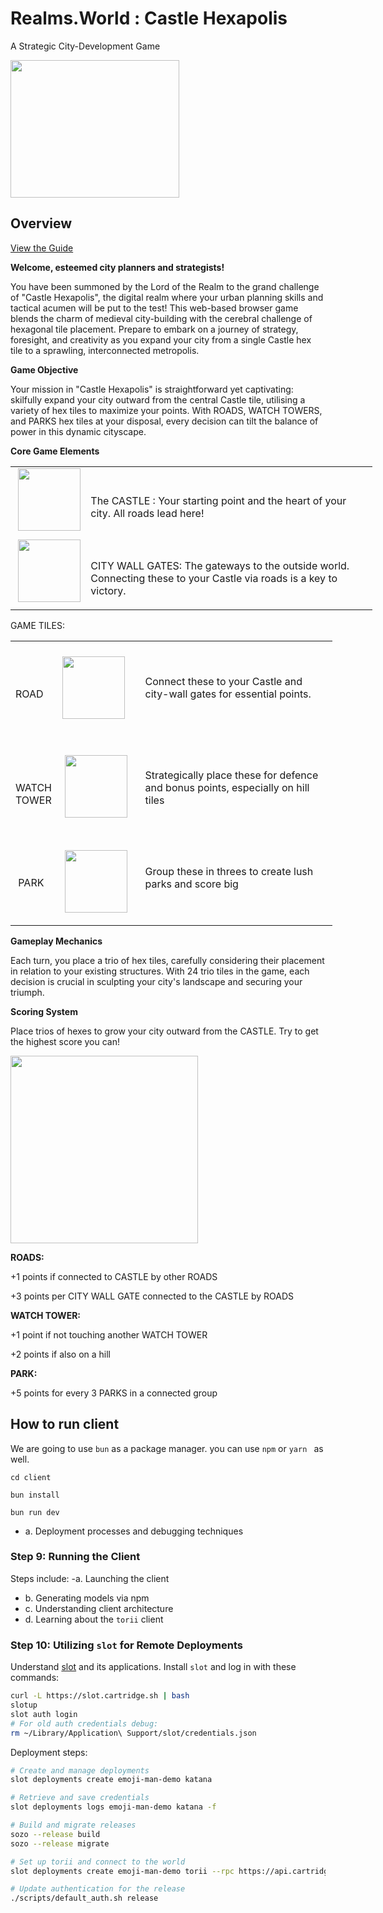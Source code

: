 
# Realms.World : Castle Hexapolis
A Strategic City-Development Game

<img src="https://github.com/satyambnsal/castle-hexapolis/assets/106560290/f6d2e0c0-424a-4e00-a39b-e9790bca71cf" width = "270" height = "220">

## Overview
[View the Guide](/client/public/castle_hexapolis.pdf)


**Welcome, esteemed city planners and strategists!**

You have been summoned by the Lord of the Realm to the grand challenge of "Castle Hexapolis", the digital realm where your urban planning skills and tactical acumen will be put to the test! This web-based browser game blends the charm of medieval city-building with the cerebral challenge of hexagonal tile placement. Prepare to embark on a journey of strategy, foresight, and creativity as you expand your city from a single Castle hex tile to a sprawling, interconnected metropolis.

**Game Objective**

Your mission in "Castle Hexapolis" is straightforward yet captivating: skilfully expand your city outward from the central Castle tile, utilising a variety of hex tiles to maximize your points. With ROADS, WATCH TOWERS, and PARKS hex tiles at your disposal, every decision can tilt the balance of power in this dynamic cityscape.

**Core Game Elements**


<table style="width: 579px;" >
<tbody>
<tr style="height: 65px;">
<td style="width: 88.3393px; height: 65px;">&nbsp;<img src="https://github.com/satyambnsal/castle-hexapolis/assets/106560290/ed2fd1d5-f4d6-466f-9f33-9bfcdd2a976c" width="100" height="100"></td>
<td style="width: 489.661px; height: 65px;">&nbsp;
<p>The CASTLE : Your starting point and the heart of your city. All roads lead here!</p>
</td>
</tr>
<tr style="height: 87.8571px;">
<td style="width: 88.3393px; height: 87.8571px;">&nbsp;<img src="https://github.com/satyambnsal/castle-hexapolis/assets/106560290/66e700cf-43e6-4372-8696-d0de8e929a08" width="100" height="100"></td>
<td style="width: 489.661px; height: 87.8571px;">&nbsp;
<p>CITY WALL GATES: The gateways to the outside world. Connecting these to your Castle via roads is a key to victory.</p>
</td>
</tr>
</tbody>
</table>
<!-- DivTable.com -->



GAME TILES:

<table style="width: 515px;">
<tbody>
<tr style="height: 51.8571px;">
<td style="width: 59px; height: 51.8571px;">&nbsp;
<p>ROAD</p>
</td>
<td style="width: 120.8036px; height: 51.8571px;"><img src="https://github.com/satyambnsal/castle-hexapolis/assets/106560290/53cc9a1e-4cc7-4a5c-b4eb-c245a50388ac" width="100" height="100"></td>
<td style="width: 354.196px; height: 51.8571px;">
<p>&nbsp;</p>
<p>Connect these to your Castle and city-wall gates for essential points.</p>
<p>&nbsp;</p>
</td>
</tr>
<tr style="height: 31px;">
<td style="width: 59px; height: 31px;">&nbsp;
<p>WATCH TOWER</p>
</td>
<td style="width: 120.8036px; height: 31px;">&nbsp;<img src="https://github.com/satyambnsal/castle-hexapolis/assets/106560290/3c67d8ad-77ce-493d-bf95-b553f4a4d38c" width="100" height="100"></td>
<td style="width: 354.196px; height: 31px;">
<p>&nbsp;</p>
<p>Strategically place these for defence and bonus points, especially on hill tiles</p>
<p>&nbsp;</p>
</td>
</tr>
<tr style="height: 31px;">
<td style="width: 59px; height: 31px;">&nbsp;PARK</td>
<td style="width: 120.8036px; height: 31px;">&nbsp;<img src="https://github.com/satyambnsal/castle-hexapolis/assets/106560290/401af068-ee5e-4fef-9ec2-24781f25330d" width="100" height="100"></td>
<td style="width: 354.196px; height: 31px;">&nbsp;
<p>Group these in threes to create lush parks and score big</p>
<p>&nbsp;</p>
</td>
</tr>
</tbody>
</table>
<!-- DivTable.com -->


**Gameplay Mechanics**

Each turn, you place a trio of hex tiles, carefully considering their placement in relation to your existing structures. With 24 trio tiles in the game, each decision is crucial in sculpting your city's landscape and securing your triumph.

**Scoring System**

Place trios of hexes to grow your city outward from the CASTLE.
Try to get the highest score you can!

<img src="https://github.com/satyambnsal/castle-hexapolis/assets/106560290/5a3e0b12-c8d3-4b1f-a440-72c393a3899e" width="300" height="300">

**ROADS:**

+1 points if connected to CASTLE by other ROADS

+3 points per CITY WALL GATE connected to the CASTLE by ROADS

**WATCH TOWER:**

+1 point if not touching another WATCH TOWER

+2 points if also on a hill

**PARK:**

+5 points for every 3 PARKS in a connected group




## How to run client
We are going to use `bun` as a package manager. you can use `npm` or `yarn ` as well.

```
cd client
```

```
bun install
```

```
bun run dev
```




- a. Deployment processes and debugging techniques

### Step 9: Running the Client

Steps include:
-a. Launching the client

- b. Generating models via npm
- c. Understanding client architecture
- d. Learning about the `torii` client

### Step 10: Utilizing `slot` for Remote Deployments

Understand [slot](https://github.com/cartridge-gg/slot) and its applications. Install `slot` and log in with these commands:

```bash
curl -L https://slot.cartridge.sh | bash
slotup
slot auth login
# For old auth credentials debug:
rm ~/Library/Application\ Support/slot/credentials.json
```

Deployment steps:

```bash
# Create and manage deployments
slot deployments create emoji-man-demo katana

# Retrieve and save credentials
slot deployments logs emoji-man-demo katana -f

# Build and migrate releases
sozo --release build
sozo --release migrate

# Set up torii and connect to the world
slot deployments create emoji-man-demo torii --rpc https://api.cartridge.gg/x/emoji-man-demo/katana --world 0x1fad58d91d5d121aa6dc4d16c01a161e0441ef75fe7d31e3664a61e66022b1f --start-block 1

# Update authentication for the release
./scripts/default_auth.sh release
```
